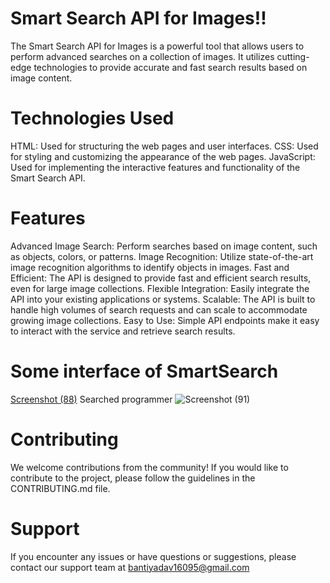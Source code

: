 # Smart Search API for Images!!
The Smart Search API for Images is a powerful tool that allows users to perform advanced searches on a collection of images. It utilizes cutting-edge technologies to provide accurate and fast search results based on image content.

# Technologies Used
HTML: Used for structuring the web pages and user interfaces.
CSS: Used for styling and customizing the appearance of the web pages.
JavaScript: Used for implementing the interactive features and functionality of the Smart Search API.

# Features
Advanced Image Search: Perform searches based on image content, such as objects, colors, or patterns.
Image Recognition: Utilize state-of-the-art image recognition algorithms to identify objects in images.
Fast and Efficient: The API is designed to provide fast and efficient search results, even for large image collections.
Flexible Integration: Easily integrate the API into your existing applications or systems.
Scalable: The API is built to handle high volumes of search requests and can scale to accommodate growing image collections.
Easy to Use: Simple API endpoints make it easy to interact with the service and retrieve search results.

# Some interface of SmartSearch
[Screenshot (88)](https://github.com/ankit3388/SmartSearch/assets/106178304/70d953e8-289b-4563-be36-a4a572ddf110)
  Searched  programmer 
![Screenshot (91)](https://github.com/ankit3388/SmartSearch/assets/106178304/e6214c63-ba99-4456-a552-edc9ddce73b0)

# Contributing
We welcome contributions from the community! If you would like to contribute to the project, please follow the guidelines in the CONTRIBUTING.md file.
# Support
If you encounter any issues or have questions or suggestions, please contact our support team at bantiyadav16095@gmail.com

